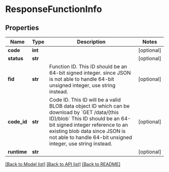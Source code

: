 # ResponseFunctionInfo

## Properties
Name | Type | Description | Notes
------------ | ------------- | ------------- | -------------
**code** | **int** |  | [optional] 
**status** | **str** |  | [optional] 
**fid** | **str** | Function ID. This ID should be an 64-bit signed integer. since JSON is not able to handle 64-bit unsigned integer, use string instead. | [optional] 
**code_id** | **str** | Code ID.  This ID will be a valid BLOB data object ID which can be download by &#x60;GET /data/{this ID}/blob&#x60;  This ID should be an 64-bit signed integer reference to an existing blob data since JSON is not able to handle 64-bit unsigned integer, use string instead. | [optional] 
**runtime** | **str** |  | [optional] 

[[Back to Model list]](../README.md#documentation-for-models) [[Back to API list]](../README.md#documentation-for-api-endpoints) [[Back to README]](../README.md)

